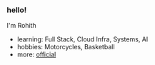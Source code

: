 ### hello!

I'm Rohith

- learning: Full Stack, Cloud Infra, Systems, AI
- hobbies: Motorcycles, Basketball
- more: [official](https://linkedin.com/in/rohithdivi) 
